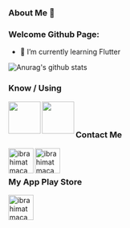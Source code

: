 ### About Me 👋

<!--
**ibrahimatmaca/ibrahimatmaca** is a ✨ _special_ ✨ repository because its `README.md` (this file) appears on your GitHub profile.
-->
### Welcome Github Page:

- 🌱 I’m currently learning Flutter 


![Anurag's github stats](https://github-readme-stats.vercel.app/api?username=ibrahimatmaca&show_icons=true&theme=dark)

### Know / Using
<img align = "left" width = "64px" src="https://cdn.icon-icons.com/icons2/2107/PNG/512/file_type_flutter_icon_130599.png"/>
<img align = "left" width = "64px" src="https://cdn4.iconfinder.com/data/icons/logos-brands-5/24/unity-512.png"/>

<br>
<br>

### Contact Me
[<img align = "left" alt="ibrahimatmaca" width = "50px" src="https://image.flaticon.com/icons/png/512/61/61109.png"/>][LinkedIn]
[<img align = "left" alt="ibrahimatmaca" width = "50px" src="https://upload.wikimedia.org/wikipedia/commons/thumb/a/a5/Instagram_icon.png/600px-Instagram_icon.png"/>][Instagram]

<br>
<br>

### My App Play Store
[<img align = "left" alt="ibrahimatmaca" width = "50px" src="https://thumbnail.imgbin.com/1/17/8/imgbin-google-play-app-store-android-google-bAQ2Y7Ffs3ttFDcfK9Cd1sD28_t.jpg"/>][Play Sotre]

[LinkedIn]: https://www.linkedin.com/in/ibrahimatmaca/
[Instagram]: https://www.instagram.com/in/ibrahimatmaca61/
[Play Sotre]: https://play.google.com/store/apps/developer?id=%C4%B0brahim+Atmaca
